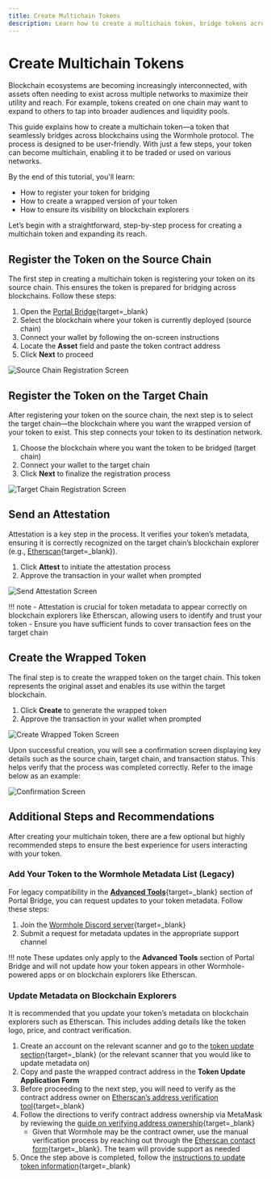 ```yaml
---
title: Create Multichain Tokens
description: Learn how to create a multichain token, bridge tokens across blockchains, and update metadata for seamless multichain interoperability.
---
```


# Create Multichain Tokens

Blockchain ecosystems are becoming increasingly interconnected, with assets often needing to exist across multiple networks to maximize their utility and reach. For example, tokens created on one chain may want to expand to others to tap into broader audiences and liquidity pools.

This guide explains how to create a multichain token—a token that seamlessly bridges across blockchains using the Wormhole protocol. The process is designed to be user-friendly. With just a few steps, your token can become multichain, enabling it to be traded or used on various networks.

By the end of this tutorial, you'll learn:

- How to register your token for bridging
- How to create a wrapped version of your token
- How to ensure its visibility on blockchain explorers

Let’s begin with a straightforward, step-by-step process for creating a multichain token and expanding its reach.

## Register the Token on the Source Chain

The first step in creating a multichain token is registering your token on its source chain. This ensures the token is prepared for bridging across blockchains. Follow these steps:

1. Open the [Portal Bridge](https://portalbridge.com/legacy-tools/#/register){target=\_blank}
2. Select the blockchain where your token is currently deployed (source chain)
3. Connect your wallet by following the on-screen instructions
4. Locate the **Asset** field and paste the token contract address
5. Click **Next** to proceed

![Source Chain Registration Screen](/docs/images/products/token-bridge/tutorials/multichain-tokens/multichain-token-1.webp)

## Register the Token on the Target Chain

After registering your token on the source chain, the next step is to select the target chain—the blockchain where you want the wrapped version of your token to exist. This step connects your token to its destination network.

1. Choose the blockchain where you want the token to be bridged (target chain)
2. Connect your wallet to the target chain
3. Click **Next** to finalize the registration process

![Target Chain Registration Screen](/docs/images/products/token-bridge/tutorials/multichain-tokens/multichain-token-2.webp)

## Send an Attestation
Attestation is a key step in the process. It verifies your token’s metadata, ensuring it is correctly recognized on the target chain’s blockchain explorer (e.g., [Etherscan](https://etherscan.io/){target=\_blank}).

1. Click **Attest** to initiate the attestation process
2. Approve the transaction in your wallet when prompted

![Send Attestation Screen](/docs/images/products/token-bridge/tutorials/multichain-tokens/multichain-token-3.webp)

!!! note
    - Attestation is crucial for token metadata to appear correctly on blockchain explorers like Etherscan, allowing users to identify and trust your token
    - Ensure you have sufficient funds to cover transaction fees on the target chain

## Create the Wrapped Token

The final step is to create the wrapped token on the target chain. This token represents the original asset and enables its use within the target blockchain.

1. Click **Create** to generate the wrapped token
2. Approve the transaction in your wallet when prompted

![Create Wrapped Token Screen](/docs/images/products/token-bridge/tutorials/multichain-tokens/multichain-token-4.webp)

Upon successful creation, you will see a confirmation screen displaying key details such as the source chain, target chain, and transaction status. This helps verify that the process was completed correctly. Refer to the image below as an example:

![Confirmation Screen](/docs/images/products/token-bridge/tutorials/multichain-tokens/multichain-token-5.webp)

## Additional Steps and Recommendations

After creating your multichain token, there are a few optional but highly recommended steps to ensure the best experience for users interacting with your token.

### Add Your Token to the Wormhole Metadata List (Legacy)

For legacy compatibility in the [**Advanced Tools**](https://portalbridge.com/advanced-tools/){target=\_blank} section of Portal Bridge, you can request updates to your token metadata. Follow these steps:

1. Join the [Wormhole Discord server](https://discord.com/invite/wormholecrypto){target=\_blank}
2. Submit a request for metadata updates in the appropriate support channel

!!! note
    These updates only apply to the **Advanced Tools** section of Portal Bridge and will not update how your token appears in other Wormhole-powered apps or on blockchain explorers like Etherscan.

### Update Metadata on Blockchain Explorers

It is recommended that you update your token’s metadata on blockchain explorers such as Etherscan. This includes adding details like the token logo, price, and contract verification.

1. Create an account on the relevant scanner and go to the [token update section](https://etherscan.io/tokenupdate){target=\_blank} (or the relevant scanner that you would like to update metadata on)
2. Copy and paste the wrapped contract address in the **Token Update Application Form**
3. Before proceeding to the next step, you will need to verify as the contract address owner on [Etherscan’s address verification tool](https://etherscan.io/verifyAddress/){target=\_blank}
4. Follow the directions to verify contract address ownership via MetaMask by reviewing the [guide on verifying address ownership](https://info.etherscan.com/how-to-verify-address-ownership/){target=\_blank}
   - Given that Wormhole may be the contract owner, use the manual verification process by reaching out through the [Etherscan contact form](https://etherscan.io/contactus){target=\_blank}. The team will provide support as needed
5. Once the step above is completed, follow the [instructions to update token information](https://info.etherscan.com/how-to-update-token-information-on-token-page/){target=\_blank}